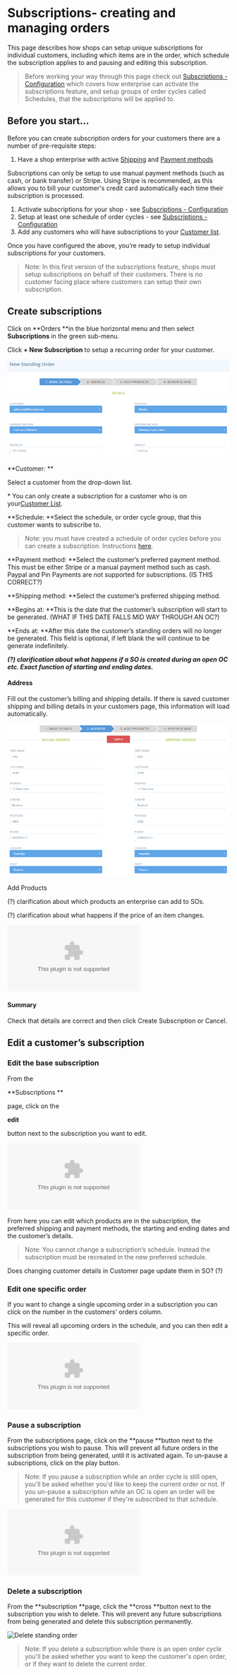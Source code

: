# Subscriptions- creating and managing orders

This page describes how shops can setup unique subscriptions for individual customers, including which items are in the order, which schedule the subscription applies to and pausing and editing this subscription.

> Before working your way through this page check out [Subscriptions - Configuration](https://github.com/ofn-user-guide/ofn-user-guide-master/tree/d5a1113e673b0e22198ca207b1db61339799868a/subscriptions/subscriptions%20-%20configuration.md) which covers how enterprise can activate the subscriptions feature, and setup groups of order cycles called Schedules, that the subscriptions will be applied to.

## Before you start…

Before you can create subscription orders for your customers there are a number of pre-requisite steps:

1. Have a shop enterprise with active [Shipping](../../basic-features/shipping-methods.md) and [Payment methods](../../basic-features/payment-methods.md)

Subscriptions can only be setup to use manual payment methods \(such as cash, or bank transfer\) or Stripe. Using Stripe is recommended, as this allows you to bill your customer's credit card automatically each time their subscription is processed.

1. Activate subscriptions for your shop - see [Subscriptions - Configuration](https://github.com/ofn-user-guide/ofn-user-guide-master/tree/d5a1113e673b0e22198ca207b1db61339799868a/subscriptions/subscriptions%20-%20configuration.md)
2. Setup at least one schedule of order cycles - see [Subscriptions - Configuration](https://github.com/ofn-user-guide/ofn-user-guide-master/tree/d5a1113e673b0e22198ca207b1db61339799868a/subscriptions/subscriptions%20-%20configuration.md)
3. Add any customers who will have subscriptions to your [Customer list](https://github.com/ofn-user-guide/ofn-user-guide-master/tree/d5a1113e673b0e22198ca207b1db61339799868a/customer-accounts-and-tagging.md).

Once you have configured the above, you’re ready to setup individual subscriptions for your customers.

> Note: In this first version of the subscriptions feature, shops must setup subscriptions on behalf of their customers. There is no customer facing place where customers can setup their own subscription.

## Create subscriptions

Click on **Orders **in the blue horizontal menu and then select **Subscriptions** in the green sub-menu.

Click **+ New Subscription** to setup a recurring order for your customer.

![](../../.gitbook/assets/new-subscription-basic-details.png)

**Customer: **

Select a customer from the drop-down list.

\* You can only create a subscription for a customer who is on your[Customer List](https://openfoodnetwork.org/user-guide/advanced-features/customer-accounts-and-tagging/).

**Schedule: **Select the schedule, or order cycle group, that this customer wants to subscribe to.

> Note: you must have created a schedule of order cycles before you can create a subscription. Instructions [here](https://github.com/ofn-user-guide/ofn-user-guide-master/tree/d5a1113e673b0e22198ca207b1db61339799868a/subscriptions/subscriptions%20-%20configuration.md).

**Payment method: **Select the customer’s preferred payment method. This must be either Stripe or a manual payment method such as cash. Paypal and Pin Payments are not supported for subscriptions. \(IS THIS CORRECT?\)

**Shipping method: **Select the customer’s preferred shipping method.

**Begins at: **This is the date that the customer’s subscription will start to be generated. \(WHAT IF THIS DATE FALLS MID WAY THROUGH AN OC?\)

**Ends at: **After this date the customer’s standing orders will no longer be generated. This field is optional, if left blank the will continue to be generate indefinitely.

_**\(?\) clarification about what happens if a SO is created during an open OC etc. Exact function of starting and ending dates.**_

#### Address

Fill out the customer’s billing and shipping details. If there is saved customer shipping and billing details in your customers page, this information will load automatically.

![](../../.gitbook/assets/new-subscription-address.png)

Add Products

\(?\) clarification about which products an enterprise can add to SOs.

\(?\) clarification about what happens if the price of an item changes.

![](../../.gitbook/assets/new-subscription-add-products.bin)

#### Summary

Check that details are correct and then click Create Subscription or Cancel.

## Edit a customer’s subscription

### Edit the base subscription

From the 

**Subscriptions **

page, click on the 

**edit**

 button next to the subscription you want to edit.

![](../../.gitbook/assets/edit-subscription.bin)

From here you can edit which products are in the subscription, the preferred shipping and payment methods, the starting and ending dates and the customer’s details.

> Note: You cannot change a subscription’s schedule. Instead the subscription must be recreated in the new preferred schedule.

Does changing customer details in Customer page update them in SO? \(?\)

### Edit one specific order

If you want to change a single upcoming order in a subscription you can click on the number in the customers’ orders column.

This will reveal all upcoming orders in the schedule, and you can then edit a specific order.

![](../../.gitbook/assets/edit-single-subscription-order.bin)

### Pause a subscription

From the subscriptions page, click on the **pause **button next to the subscriptions you wish to pause. This will prevent all future orders in the subscription from being generated, until it is activated again. To un-pause a subscriptions, click on the play button.

> Note: If you pause a subscription while an order cycle is still open, you'll be asked whether you'd like to keep the current order or not. If you un-pause a subscription while an OC is open an order will be generated for this customer if they're subscribed to that schedule.

![](../../.gitbook/assets/pause-subscription.bin)

### Delete a subscription

From the **subscription **page, click the **cross **button next to the subscription you wish to delete. This will prevent any future subscriptions from being generated and delete this subscription permanently.

![Delete standing order](https://openfoodnetwork.org/wp-content/uploads/2017/03/Delete-standing-order.png)

> Note: If you delete a subscription while there is an open order cycle you'll be asked whether you want to keep the customer's open order, or if they want to delete the current order.

